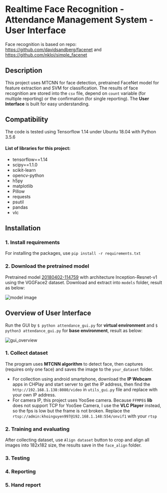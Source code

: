 # Realtime Face Recognition - Attendance Management System - User Interface
Face recognition is based on repo: https://github.com/davidsandberg/facenet and https://github.com/nkloi/simple_facenet
## Description
This project uses MTCNN for face detection, pretrained FaceNet model for feature extraction and SVM for classification. The results of face recognition are stored into the `csv` file, depend on `count` variable (for multiple reporting) or the confirmation (for single reporting). The **User Interface** is built for easy understanding.
## Compatibility
The code is tested using Tensorflow 1.14 under Ubuntu 18.04 with Python 3.5.6
#### List of libraries for this project:
* tensorflow==1.14
* scipy==1.1.0
* scikit-learn
* opencv-python
* h5py
* matplotlib
* Pillow
* requests
* psutil
* pandas
* vlc
## Installation
### 1. Install requirements
For installing the packages, use `pip install -r requirements.txt`
### 2. Download the pretrained model
Pretrained model [20180402-114759](https://drive.google.com/file/d/1R77HmFADxe87GmoLwzfgMu_HY0IhcyBz/view) with architecture Inception-Resnet-v1 using the VGGFace2 dataset. Download and extract into `models` folder, result as below:

![model image](https://user-images.githubusercontent.com/55053550/91342893-e4d70a00-e805-11ea-9b9b-3c49316ff493.png)

## Overview of User Interface
Run the GUI by `$ python attendance_gui.py` for **virtual environment** and `$ python3 attendance_gui.py` for **base environment**, result as below:

![gui_overview](https://user-images.githubusercontent.com/55053550/91413973-138cc900-e876-11ea-9366-8dd08e8fa6d8.png)

### 1. Collect dataset
The program uses **MTCNN algorithm** to detect face, then captures (requires only one face) and saves the image to the `your_dataset` folder.
* For collection using android smartphone, download the **IP Webcam** apps in CHPlay and start server to get the IP address, then find the ``http://192.168.1.138:8080/video`` in ``utils_gui.py`` file and replace with your own IP address.
* For camera IP, this project uses YooSee camera. Because ``FFMPEG`` **lib** does not support TCP for YooSee Camera, I use the **VLC Player** instead, so the fps is low but the frame is not broken. Replace the ``rtsp://admin:khoinguyen997@192.168.1.148:554/onvif1`` with your  ``rtsp``
### 2. Training and evaluating
After collecting dataset, use ``Align dataset`` button to crop and align all images into 182x182 size, the results save in the ``face_align`` folder.
### 3. Testing
### 4. Reporting
### 5. Hand report
